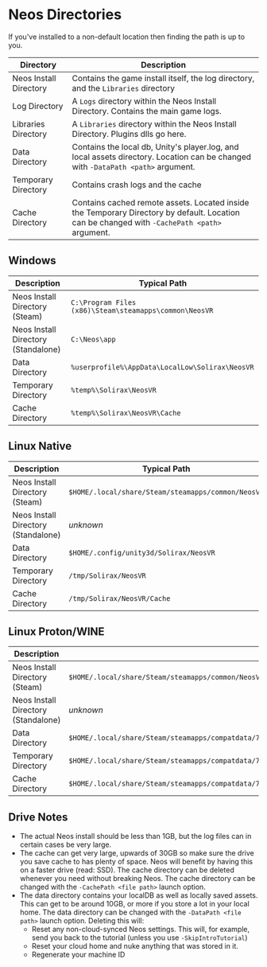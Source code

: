 # Neos Directories

If you've installed to a non-default location then finding the path is up to you.

| Directory | Description |
| --------- |------------ |
| Neos Install Directory | Contains the game install itself, the log directory, and the `Libraries` directory |
| Log Directory | A `Logs` directory within the Neos Install Directory. Contains the main game logs. |
| Libraries Directory | A `Libraries` directory within the  Neos Install Directory. Plugins dlls go here.
| Data Directory | Contains the local db, Unity's player.log, and local assets directory. Location can be changed with `-DataPath <path>` argument. |
| Temporary Directory | Contains crash logs and the cache |
| Cache Directory | Contains cached remote assets. Located inside the Temporary Directory by default. Location can be changed with `-CachePath <path>` argument. |

## Windows

| Description | Typical Path |
| ----------- | ------------ |
| Neos Install Directory (Steam) | `C:\Program Files (x86)\Steam\steamapps\common\NeosVR` |
| Neos Install Directory (Standalone) | `C:\Neos\app` |
| Data Directory | `%userprofile%\AppData\LocalLow\Solirax\NeosVR` |
| Temporary Directory | `%temp%\Solirax\NeosVR` |
| Cache Directory | `%temp%\Solirax\NeosVR\Cache` |

## Linux Native

| Description | Typical Path |
| ----------- | ------------ |
| Neos Install Directory (Steam) | `$HOME/.local/share/Steam/steamapps/common/NeosVR` |
| Neos Install Directory (Standalone) | *unknown* |
| Data Directory | `$HOME/.config/unity3d/Solirax/NeosVR` |
| Temporary Directory | `/tmp/Solirax/NeosVR` |
| Cache Directory | `/tmp/Solirax/NeosVR/Cache` |

## Linux Proton/WINE

| Description | Typical Path |
| ----------- | ------------ |
| Neos Install Directory (Steam) | `$HOME/.local/share/Steam/steamapps/common/NeosVR` |
| Neos Install Directory (Standalone) | *unknown* |
| Data Directory | `$HOME/.local/share/Steam/steamapps/compatdata/740250/pfx/drive_c/users/steamuser/AppData/LocalLow/Solirax/NeosVR` |
| Temporary Directory | `$HOME/.local/share/Steam/steamapps/compatdata/740250/pfx/drive_c/users/steamuser/Temp/Solirax/NeosVR` |
| Cache Directory | `$HOME/.local/share/Steam/steamapps/compatdata/740250/pfx/drive_c/users/steamuser/Temp/Solirax/NeosVR/Cache` |

## Drive Notes

- The actual Neos install should be less than 1GB, but the log files can in certain cases be very large.
- The cache can get very large, upwards of 30GB so make sure the drive you save cache to has plenty of space. Neos will benefit by having this on a faster drive (read: SSD). The cache directory can be deleted whenever you need without breaking Neos. The cache directory can be changed with the `-CachePath <file path>` launch option.
- The data directory contains your localDB as well as locally saved assets. This can get to be around 10GB, or more if you store a lot in your local home. The data directory can be changed with the `-DataPath <file path>` launch option. Deleting this will:
  - Reset any non-cloud-synced Neos settings. This will, for example, send you back to the tutorial (unless you use `-SkipIntroTutorial`)
  - Reset your cloud home and nuke anything that was stored in it.
  - Regenerate your machine ID
